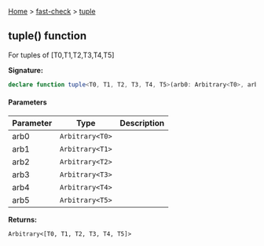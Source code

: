 [Home](/) &gt; [fast-check](../fast-check.md) &gt; [tuple](tuple_5.md)

## tuple() function

For tuples of \[T0,T1,T2,T3,T4,T5\]

<b>Signature:</b>

```typescript
declare function tuple<T0, T1, T2, T3, T4, T5>(arb0: Arbitrary<T0>, arb1: Arbitrary<T1>, arb2: Arbitrary<T2>, arb3: Arbitrary<T3>, arb4: Arbitrary<T4>, arb5: Arbitrary<T5>): Arbitrary<[T0, T1, T2, T3, T4, T5]>;
```

#### Parameters

|  Parameter | Type | Description |
|  --- | --- | --- |
|  arb0 | <code>Arbitrary&lt;T0&gt;</code> |  |
|  arb1 | <code>Arbitrary&lt;T1&gt;</code> |  |
|  arb2 | <code>Arbitrary&lt;T2&gt;</code> |  |
|  arb3 | <code>Arbitrary&lt;T3&gt;</code> |  |
|  arb4 | <code>Arbitrary&lt;T4&gt;</code> |  |
|  arb5 | <code>Arbitrary&lt;T5&gt;</code> |  |

<b>Returns:</b>

`Arbitrary<[T0, T1, T2, T3, T4, T5]>`

